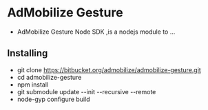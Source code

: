 AdMobilize Gesture
==============
* AdMobilize Gesture  Node SDK ,is a nodejs module to ...


## Installing

* git clone https://bitbucket.org/admobilize/admobilize-gesture.git
* cd admobilize-gesture
* npm install
* git submodule update --init --recursive --remote
* node-gyp configure build